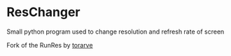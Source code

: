 ResChanger
======
Small python program used to change resolution and refresh rate of screen

Fork of the RunRes by [torarve](https://github.com/torarve/)
